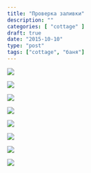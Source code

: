 ```yaml
---
title: "Проверка заливки"
description: ""
categories: [ "cottage" ]
draft: true
date: "2015-10-10"
type: "post"
tags: ["cottage", "баня"]
---
```


<a data-fancybox="gallery" href='https://photos.google.com/share/AF1QipOiTDbTkUMnqiikR-_wnvKZ0NpDdnW0pUNLaDmC72YbxOq3WsV40f9clq_UMGmKWw?key=dnlvMGRNd1NPZk1jQmtIZUtHTUhGZ3hOSnhtSkpR&source=ctrlq.org'><img src='https://lh3.googleusercontent.com/uZ_k_khyCqdZJb-f38vE6IFmV7GiHRy6Q6ngyLdlmf1vOKQjpvA23H7ECTI5w9BEoquLvZr0VhP1Ho1wMBw8Skzt-5UGfX60Dme1GPbMSA7QR779SHQ2WJFU27xvcOZILAvjYCl4rLI' /></a>

<a data-fancybox="gallery" href='https://photos.google.com/share/AF1QipO2a9rd6mCn4Ja-oWToX6vlR7iFV5SGKk4MmjCSOf7QnDvlWAPf2Bi5aXz-m5x_nA?key=elVPQzZQTjlTUmpsanVCVUp6Uklxd3ozMF8xdkJR&source=ctrlq.org'><img src='https://lh3.googleusercontent.com/Sz-G9r_Iv8NW_EQNA7JxLi5aOHjNWJpL5CSiILIB8pqtuypYWExbII4srfmO-oJykt-YPyGXn6LJb1Fr9IqDXuaBNBK9ci9w1vqGeiYIoiGSplWSupwoLesDg1q8vFi4tpK7CWwO-p4' /></a>

<a data-fancybox="gallery" href='https://photos.google.com/share/AF1QipNhIABzWdvxHbGXiZ1-s1elyXrT3gwcUFg1Ni4wb_n4f2OjPtfD4wazsd7onqBK1A?key=dDBRdi1wWGR0Z3hWLVN4NEc4bjFKRWpDS1ZFVjNR&source=ctrlq.org'><img src='https://lh3.googleusercontent.com/hvedb-gDTApRmTLYrn8ZHRqgh8BGNPA80M2YIbGSUx2tE2JFrFK46rWsarD3SmOCNAS5PbxoR-XCnGBBu5PSj9jV0llmZNOxwSJXXjw8J7Kua_PRAdvc8Xe9tm4cHZ40vo2PcDo98zM' /></a>

<a data-fancybox="gallery" href='https://photos.google.com/share/AF1QipNRGED_Rh-QSZ7lU7PEQrQ_2LgCZapmdIz2W2NaM773YZJnKYJQzsoDh7T6uyy3fg?key=dU80Y1VWalh1Zk5oZXlTT1JWeG43S0oxc05BbEx3&source=ctrlq.org'><img src='https://lh3.googleusercontent.com/Kw9ZsRJ6KClKLR9kKBf4S1DuTIE1OxQUP6alaU0_Vx-bu4opHopRqDV6JyyA8rVuSvKrL6ua0oK-v1YHtsZ6ELOjkvP1jj-SX3Jpx7WqqKZIE6gRnEYjKx4UDl5ZDCzWXRIQPiRhAZQ' /></a>

<a data-fancybox="gallery" href='https://photos.google.com/share/AF1QipO6yf3NBW2rBsqzlrphQhLp6wZdDoo9BVROLFpz8-KMC40LvJjLwh4OXNPGzRbUYQ?key=aU05TnhMdHBQa1d5cjZYdXVibUNiTWY1MkpBVGZ3&source=ctrlq.org'><img src='https://lh3.googleusercontent.com/5FqoKKKgSc0iLAYIeGNaFRWJLu7zY_G_xbyTyrw81nGfcdVZPkFiGmYMmxVI2vHEZhOJTs3jmfRPPLGLDJ4XHoUNtr9UabBmsLeMxWCuQtB5fmlaZADGk0VlLCspiwi-UcHI2Curcn4' /></a>

<a data-fancybox="gallery" href='https://photos.google.com/share/AF1QipNueaw3-yM7uGqszaVhyzURsatQa6_dqNZGjYZCEawKssp3cPQ-F2FfHUaYJcrb4g?key=eEdQaUI4Z3Y1VzZHanJHRFI2X1BuTWpJSURnVXZ3&source=ctrlq.org'><img src='https://lh3.googleusercontent.com/qHJ4Q6_tzU2tczOk6FzW5w0G26kNuqxtUc_ICWAIoj1BQpuzDhAl7vs_OiC0R9qXO-ddMUpbNWqKqRc-fK2Av3avjRAprjB1qYovhwVm0ZOm26TLHSb0t7SfEqpjLCYikmruEZysQHc' /></a>

<a data-fancybox="gallery" href='https://photos.google.com/share/AF1QipOb3KRacd2_a2Ds_Y_0-_S_GIvFy5iGqBbc-RKOzkwSLAbGdbG2kevvLLGyjfi0Uw?key=NmNheDQ5Z2FPVkVnYzlSZE1SNGp3ek5ZVmJYeVdB&source=ctrlq.org'><img src='https://lh3.googleusercontent.com/d1zU1w1HhKiOO0RSTLwyiXEBG7HawefyOuDrB5vVCEd66dJv339fReHvpxtjQPu0-cPjlfzpjAmk6l9b3qkX0g9n36YqSiGzH3IXSi9HOOWP6fPjS-LXMfvNtMUXjfsgLDIHDRbDSMo' /></a>

<a data-fancybox="gallery" href='https://photos.google.com/share/AF1QipMm4wp_Mj7Q91XedrHVKx9xWWJMVZh55mJLX0pSL2dpsJY7ANwzjBzJuBkhpZEPzw?key=N0JxS0h0VG1fUG8wcUV2MmNuLVhsSzRtWjB3c2tB&source=ctrlq.org'><img src='https://lh3.googleusercontent.com/1XD1p747ZdZNBQFq14KYaAFAAFuPAiOwabDlLuFYQncMwYogCJ02UNM5a5oD7EgMqhDwwxiV2e58Qb1kSXLROAVb_U3i_RBE5Y5KAhBkKgOz_oW1y2p-ukJ0pZbjoNJcc-pIRyMqoAs' /></a>


